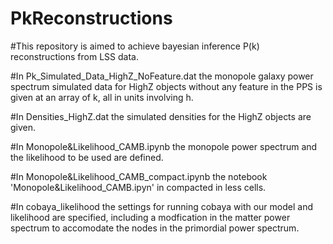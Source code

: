 # PkReconstructions

#This repository is aimed to achieve bayesian inference P(k) reconstructions from LSS data.

#In Pk_Simulated_Data_HighZ_NoFeature.dat the monopole galaxy power spectrum simulated data for HighZ objects without any feature in the PPS is given at an array of k, all in units involving h.

#In Densities_HighZ.dat the simulated densities for the HighZ objects are given.

#In Monopole&Likelihood_CAMB.ipynb the monopole power spectrum and the likelihood to be used are defined.

#In Monopole&Likelihood_CAMB_compact.ipynb the notebook 'Monopole&Likelihood_CAMB.ipyn' in compacted in less cells.

#In cobaya_likelihood the settings for running cobaya with our model and likelihood are specified, including a modfication in the matter power spectrum to accomodate the nodes in the primordial power spectrum.
